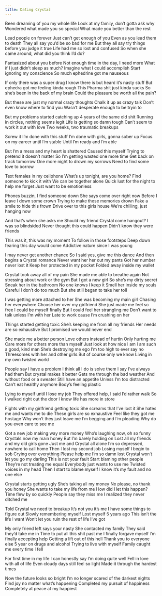```yaml
---
title: Dating Crystal
---
```


Been dreaming of you my whole life 
Look at my family, don’t gotta ask why
Wondered what made you so special 
What made you better than the rest 
<!--more-->
Lead people on forever 
Just can’t get enough of you
Even as you lead them to death 
They all say you’d be so bad for me 
But they all say try things before you judge it true
Life had me so lost and confused 
So when she came around, what did you think I’d do?

Fantasized about you before 
Not enough time in the day, I need more
What if I just didn’t sleep as much? 
Imagine what I could accomplish 
Start ignoring my conscience
So much ephedrine got me nauseous 

If only there was a super drug 
I know there is but heard it’s nasty stuff
But ephedra got me feeling kinda rough
This Pharma shit just kinda sucks
So she’s been in the back of my brain 
Could the pleasure be worth all the pain?

But these are just my normal crazy thoughts 
Chalk it up as crazy talk 
Don’t even know where to find you
Wasn’t desperate enough to be tryin to 

But my problems started catching up 
4 years of the same old shit 
Running in circles, nothing seems legit
Life is getting so damn tough
Can’t seem to work it out with love
Two weeks, two traumatic breakups

Screw it I’m done with this stuff 
I’m done with girls, gonna sober up 
Focus on my career until I’m stable
Until I’m ready and I’m able 

But I’m a mess and my heart is shattered 
Caused this myself 
Trying to pretend it doesn’t matter 
So I’m getting wasted one more time
Get back on track tomorrow
One more night to drown my sorrows 
Need to find some love to borrow

Text females in my cellphone 
What’s up tonight, are you home?
Find someone to kick it with 
We can be together alone 
Quick lust for the night to help me forget 
Just want to be emotionless 

Phones buzzin, I find someone down
She says come over right now
Before I leave I down some crown 
Trying to make these memories drown
Fake a smile to hide this frown 
Drive over to this girls house 
We’re chilling, just hanging now

And that’s when she asks me 
Should my friend Crystal come hangout?
I was so blindsided
Never thought this could happen
Didn’t know they were friends 

This was it, this was my moment 
To follow in those footsteps 
Deep down fearing this day would come
Addictive nature since I was young 

I may never get another chance 
So I said yes, give me this dance 
And then begins a Crystal romance 
Never want her her out my pants 
Got her number never lost it 
Keep her protected in my pocket 
Folded away inside my wallet 

Crystal took away all of my pain 
She made me able to breathe again
Not stressing about work or the gym 
But I got a new girl 
So she’s my dirty secret 
Sneak her in the bathroom 
No one knows I keep it 
Smell her inside my souls 
Careful I don’t do too much 
But she still began to take her toll 

I was getting more attached to her 
She was becoming my main girl 
Chasing her everywhere 
Choose her over my girlfriend 
She just made me feel so free 
I could be myself finally
But I could feel her strangling me 
Don’t want to talk unless I’m with her
Late to work cause I’m crushing on her

Things started getting toxic 
She’s keeping me from all my friends
Her needs are so exhaustive 
But I promised we would never end 

She made me a better person 
Love others instead of hurtin
Only hurting me 
Care more for others more than myself
Just look at how nice I am 
I am such a good, kind man
She’s destroying me ego 
I’m too high to ever say no 
Threesomes with her and other girls 
But of course only we know
Living in my own twisted world 

People say I have a problem 
I think all I do is solve them 
I say I’ve always had them 
But crystal makes it better
Gets me through the bad weather 
And without food or a sweater 
Still have an appetite 
Unless I’m too distracted 
Can’t eat healthy anymore 
Body’s feeling plastic 

Lying to myself until I lose my job
They offered help, I said I’d rather walk 
So I walked right out the door 
I know life has more in store 

Fights with my girlfriend getting toxic
She screams that I’ve lost it 
She hates me and wants me to die 
These girls are so exhaustive 
Feel like they got me hostage 
Why won’t they just leave me 
I’m begging and I’m pleading 
Why do you even care to see me 

Got a new job making way more money 
Who’s laughing now, oh so funny
Crystals now my main honey 
But I’m barely holding on 
Lost all my friends and my old girls gone
Just me and Crystal all alone 
I’m so depressed, nowhere to call home
Then I lost my second job 
Losing myself I begin to sob
Crying over everything 
Please help me I’m so damn lost 
Crystal won’t let you go my darling 
This is not your fault 
Start blaming other people 
They’re not treating me equal 
Everybody just wants to use me
Twisted voices in my head 
Then I start to blame myself
I know it’s my fault and no one else 

Crystal starts getting ugly 
She’s taking all my money 
No please, no thank you honey 
She wants to take my life from me
How did I let this happen?
Time flew by so quickly 
People say they miss me 
I realized they never ditched me 

Told Crystal we need to breakup 
It’s not you it’s me 
I have some things to figure out 
Slowly remembering myself 
Lost myself 5 years ago 
This isn’t the life I want
Won’t let you ruin the rest of life I’ve got

My only friend left says your nasty 
She contacted my family 
They said they’d take me in 
Time to put all this shit past me 
I finally forgave myself 
I’m finally accepting help 
Getting a lift out of this hell 
Thank you to everyone else 
5 year on drugs and alcohol 
Trying to live with myself 
Family caught me every time I fell 

For first time in my life 
I can honestly say I’m doing quite well 
Fell in love with all of life 
Even  cloudy days still feel so light 
Made it through the hardest times 

Now the future looks so bright 
I’m no longer scared of the darkest nights
Find joy no matter what’s happening 
Completed my pursuit of happiness 
Completely at peace at my happiest 
